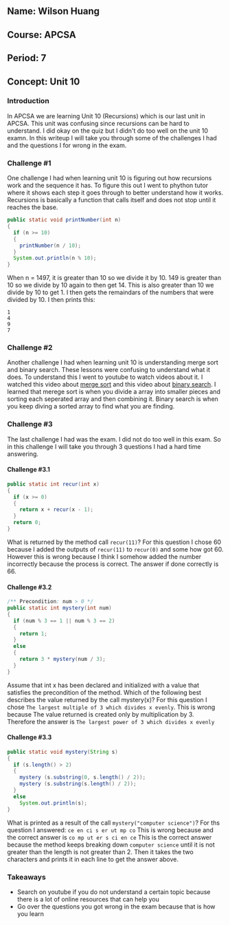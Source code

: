 ## Name: Wilson Huang
## Course: APCSA
## Period: 7
## Concept: Unit 10

### Introduction
In APCSA we are learning Unit 10 (Recursions) which is our last unit in APCSA. This unit was confusing since recursions can be hard to understand. I did okay on the quiz but I didn't do too well on the unit 10 examn. In this writeup I will take you through some of the challenges I had and the questions I for wrong in the exam. 

### Challenge #1
One challenge I had when learning unit 10 is figuring out how recursions work and the sequence it has. To figure this out I went to phython tutor where it shows each step it goes through to better understand how it works. Recursions is basically a function that calls itself and does not stop until it reaches the base. 
``` java
public static void printNumber(int n)
{
  if (n >= 10)
  {
    printNumber(n / 10);
  }
  System.out.println(n % 10);
}
```
When n = 1497, it is greater than 10 so we divide it by 10. 149 is greater than 10 so we divide by 10 again to then get 14. This is also greater than 10 we divide by 10 to get 1. I then gets the remaindars of the numbers that were divided by 10. I then prints this:
```
1
4
9
7
```
### Challenge #2
Another challenge I had when learning unit 10 is understanding merge sort and binary search. These lessons were confusing to understand what it does. To understand this I went to youtube to watch videos about it. I watched this video about [merge sort](https://www.youtube.com/watch?v=3j0SWDX4AtU) and this video about [binary search](https://www.youtube.com/watch?v=xrMppTpoqdw). I learned that merege sort is when you divide a array into smaller pieces and sorting each seperated array and then combining it. Binary search is when you keep diving a sorted array to find what you are finding. 

### Challenge #3
The last challenge I had was the exam. I did not do too well in this exam. So in this challenge I will take you through 3 questions I had a hard time answering. 

#### Challenge #3.1
```java
public static int recur(int x)
{
  if (x >= 0)
  {
    return x + recur(x - 1);
  }
  return 0;
}
```
What is returned by the method call `recur(11)`?
For this question I chose 60 because I added the outputs of `recur(11)` to `recur(0)` and some how got 60. However this is wrong because I think I somehow added the number incorrectly because the process is correct. The answer if done correctly is 66. 



#### Challenge #3.2
```java
/** Precondition: num > 0 */
public static int mystery(int num)
{
  if (num % 3 == 1 || num % 3 == 2)
  {
    return 1;
  }
  else
  {
    return 3 * mystery(num / 3);
  }
}
```
Assume that int x has been declared and initialized with a value that satisfies the precondition of the method. Which of the following best describes the value returned by the call mystery(x)?
For this question I chose `The largest multiple of 3 which divides x evenly`. This is wrong because The value returned is created only by multiplication by 3. Therefore the answer is `The largest power of 3 which divides x evenly`

#### Challenge #3.3
``` java
public static void mystery(String s)
{
  if (s.length() > 2)
  {
    mystery (s.substring(0, s.length() / 2));
    mystery (s.substring(s.length() / 2));
  }
  else
    System.out.println(s);
}
```
What is printed as a result of the call `mystery("computer science")`?
For ths question I answered:
`
ce
en
ci
s
er
ut
mp
co
`
This is wrong because and the correct answer is 
`
co
mp
ut
er
s
ci
en
ce
`
This is the correct answer because the method keeps breaking down `computer science` until it is not greater than the length is not greater than 2. Then it takes the two characters and prints it in each line to get the answer above. 
### Takeaways
* Search on youtube if you do not understand a certain topic because there is a lot of online resources that can help you
* Go over the questions you got wrong in the exam because that is how you learn
  

